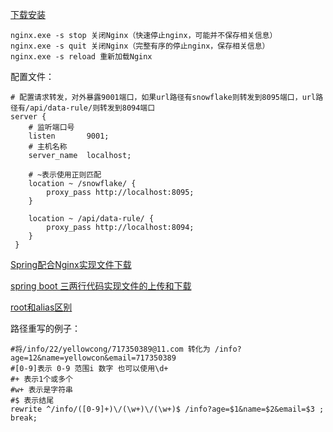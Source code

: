 [下载安装](https://www.cnblogs.com/minutes/p/12596635.html)

```
nginx.exe -s stop 关闭Nginx（快速停止nginx，可能并不保存相关信息）  
nginx.exe -s quit 关闭Nginx（完整有序的停止nginx，保存相关信息）  
nginx.exe -s reload 重新加载Nginx
```

配置文件：
```
# 配置请求转发，对外暴露9001端口，如果url路径有snowflake则转发到8095端口，url路径有/api/data-rule/则转发到8094端口
server {
	# 监听端口号
    listen       9001;
	# 主机名称
    server_name  localhost;

	# ~表示使用正则匹配
    location ~ /snowflake/ {
		proxy_pass http://localhost:8095;
    }

    location ~ /api/data-rule/ {
		proxy_pass http://localhost:8094;
    }
 }
```

[Spring配合Nginx实现文件下载](https://www.jianshu.com/p/514581593684)

[spring boot 三两行代码实现文件的上传和下载](https://www.jianshu.com/p/5a8287aebc8f)

[root和alias区别](https://www.cnblogs.com/ruiy/p/12581600.html)

路径重写的例子：
```
#将/info/22/yellowcong/717350389@11.com 转化为 /info?age=12&name=yellowcon&email=717350389
#[0-9]表示 0-9 范围i 数字 也可以使用\d+
#+ 表示1个或多个
#w+ 表示是字符串
#$ 表示结尾 
rewrite ^/info/([0-9]+)\/(\w+)\/(\w+)$ /info?age=$1&name=$2&email=$3 ;
break;
```